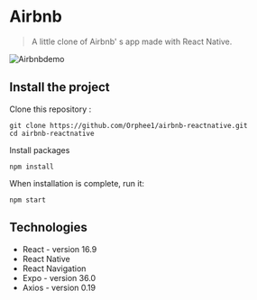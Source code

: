 # Airbnb

> A little clone of Airbnb' s app made with React Native.

![Airbnbdemo](https://user-images.githubusercontent.com/55689599/73590022-bd24fb00-44dd-11ea-9a40-244c7f03726f.gif)

## Install the project

Clone this repository :

```
git clone https://github.com/Orphee1/airbnb-reactnative.git
cd airbnb-reactnative

```

Install packages

```
npm install
```

When installation is complete, run it:

```
npm start
```

## Technologies

- React - version 16.9
- React Native
- React Navigation
- Expo - version 36.0
- Axios - version 0.19
